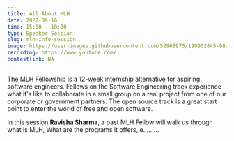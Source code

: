 ```yaml
---
title: All About MLH
date: 2022-09-16
time: 15:00 - 18:00
type: Speaker Session
slug: mlh-info-session
image: https://user-images.githubusercontent.com/52968975/190902845-98ae0243-6130-47cc-b478-9c3770c89f21.jpeg
recording: https://www.youtube.com/
contestlink: NA
---
```


The MLH Fellowship is a 12-week internship alternative for aspiring software engineers. Fellows on the Software Engineering track experience what it's like to collaborate in a small group on a real project from one of our corporate or government partners. The open source track is a great start point to enter the world of free and open software.

In this session **Ravisha Sharma**, a past MLH Fellow will walk us through what is MLH, What are the programs it offers, e.........
